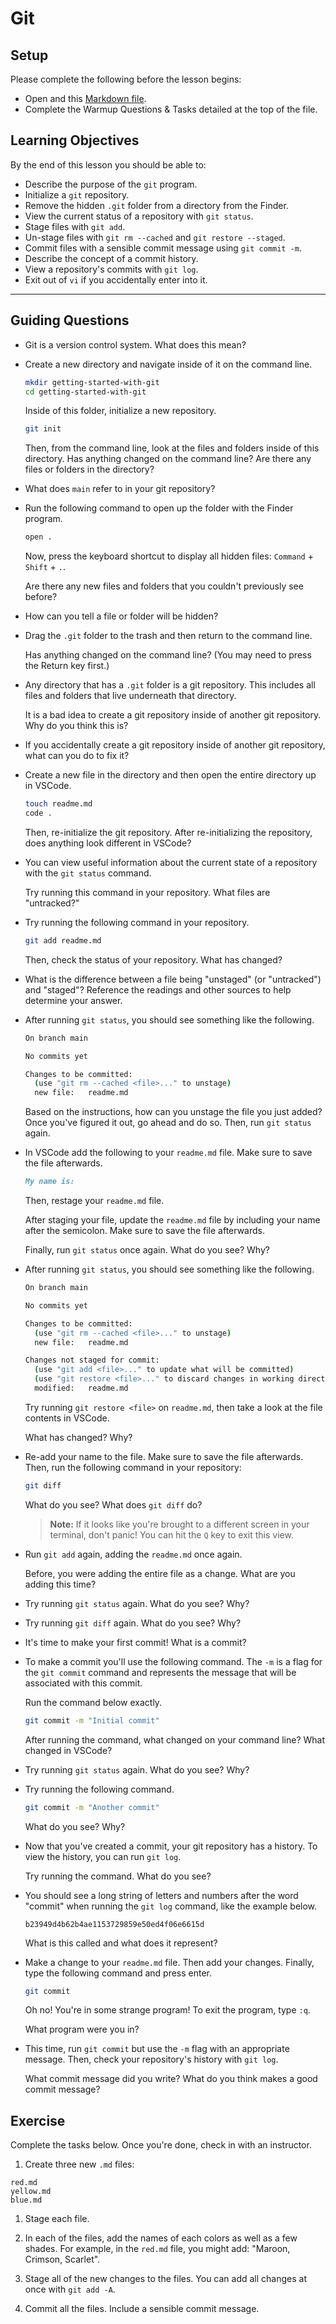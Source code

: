 # Git

## Setup

Please complete the following before the lesson begins:

- Open and this [Markdown file](./warmup.md).
- Complete the Warmup Questions & Tasks detailed at the top of the file.

## Learning Objectives

By the end of this lesson you should be able to:

- Describe the purpose of the `git` program.
- Initialize a `git` repository.
- Remove the hidden `.git` folder from a directory from the Finder.
- View the current status of a repository with `git status`.
- Stage files with `git add`.
- Un-stage files with `git rm --cached` and `git restore --staged`.
- Commit files with a sensible commit message using `git commit -m`.
- Describe the concept of a commit history.
- View a repository's commits with `git log`.
- Exit out of `vi` if you accidentally enter into it.

---

## Guiding Questions

- Git is a version control system. What does this mean?

- Create a new directory and navigate inside of it on the command line.

  ```bash
  mkdir getting-started-with-git
  cd getting-started-with-git
  ```

  Inside of this folder, initialize a new repository.

  ```bash
  git init
  ```

  Then, from the command line, look at the files and folders inside of this directory. Has anything changed on the command line? Are there any files or folders in the directory?

- What does `main` refer to in your git repository?

- Run the following command to open up the folder with the Finder program.

  ```bash
  open .
  ```

  Now, press the keyboard shortcut to display all hidden files: `Command` + `Shift` + `.`.

  Are there any new files and folders that you couldn't previously see before?

- How can you tell a file or folder will be hidden?

- Drag the `.git` folder to the trash and then return to the command line.

  Has anything changed on the command line? (You may need to press the Return key first.)

- Any directory that has a `.git` folder is a git repository. This includes all files and folders that live underneath that directory.

  It is a bad idea to create a git repository inside of another git repository. Why do you think this is?

- If you accidentally create a git repository inside of another git repository, what can you do to fix it?

- Create a new file in the directory and then open the entire directory up in VSCode.

  ```bash
  touch readme.md
  code .
  ```

  Then, re-initialize the git repository. After re-initializing the repository, does anything look different in VSCode?

- You can view useful information about the current state of a repository with the `git status` command.

  Try running this command in your repository. What files are "untracked?"

- Try running the following command in your repository.

  ```bash
  git add readme.md
  ```

  Then, check the status of your repository. What has changed?

- What is the difference between a file being "unstaged" (or "untracked") and "staged"? Reference the readings and other sources to help determine your answer.

- After running `git status`, you should see something like the following.

  ```bash
  On branch main

  No commits yet

  Changes to be committed:
    (use "git rm --cached <file>..." to unstage)
    new file:   readme.md
  ```

  Based on the instructions, how can you unstage the file you just added? Once you've figured it out, go ahead and do so. Then, run `git status` again.

- In VSCode add the following to your `readme.md` file. Make sure to save the file afterwards.

  ```md
  My name is:
  ```

  Then, restage your `readme.md` file.

  After staging your file, update the `readme.md` file by including your name after the semicolon. Make sure to save the file afterwards.

  Finally, run `git status` once again. What do you see? Why?

- After running `git status`, you should see something like the following.

  ```bash
  On branch main

  No commits yet

  Changes to be committed:
    (use "git rm --cached <file>..." to unstage)
    new file:   readme.md

  Changes not staged for commit:
    (use "git add <file>..." to update what will be committed)
    (use "git restore <file>..." to discard changes in working directory)
    modified:   readme.md
  ```

  Try running `git restore <file>` on `readme.md`, then take a look at the file contents in VSCode.

  What has changed? Why?

- Re-add your name to the file. Make sure to save the file afterwards. Then, run the following command in your repository:

  ```bash
  git diff
  ```

  What do you see? What does `git diff` do?

  > **Note:** If it looks like you're brought to a different screen in your terminal, don't panic! You can hit the `Q` key to exit this view.

- Run `git add` again, adding the `readme.md` once again.

  Before, you were adding the entire file as a change. What are you adding this time?

- Try running `git status` again. What do you see? Why?

- Try running `git diff` again. What do you see? Why?

- It's time to make your first commit! What is a commit?

- To make a commit you'll use the following command. The `-m` is a flag for the `git commit` command and represents the message that will be associated with this commit.

  Run the command below exactly.

  ```bash
  git commit -m "Initial commit"
  ```

  After running the command, what changed on your command line? What changed in VSCode?

- Try running `git status` again. What do you see? Why?

- Try running the following command.

  ```bash
  git commit -m "Another commit"
  ```

  What do you see? Why?

- Now that you've created a commit, your git repository has a history. To view the history, you can run `git log`.

  Try running the command. What do you see?

- You should see a long string of letters and numbers after the word "commit" when running the `git log` command, like the example below.

  ```
  b23949d4b62b4ae1153729859e50ed4f06e6615d
  ```

  What is this called and what does it represent?

- Make a change to your `readme.md` file. Then add your changes. Finally, type the following command and press enter.

  ```bash
  git commit
  ```

  Oh no! You're in some strange program! To exit the program, type `:q`.

  What program were you in?

- This time, run `git commit` but use the `-m` flag with an appropriate message. Then, check your repository's history with `git log`.

  What commit message did you write? What do you think makes a good commit message?

## Exercise

Complete the tasks below. Once you're done, check in with an instructor.

1. Create three new `.md` files:

```
red.md
yellow.md
blue.md
```

1. Stage each file.

1. In each of the files, add the names of each colors as well as a few shades. For example, in the `red.md` file, you might add: "Maroon, Crimson, Scarlet".

1. Stage all of the new changes to the files. You can add all changes at once with `git add -A`.

1. Commit all the files. Include a sensible commit message.
